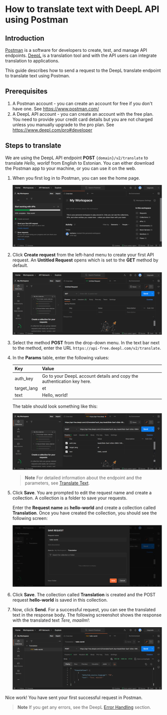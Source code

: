 # How to translate text with DeepL API using Postman

## Introduction

[Postman](https://www.postman.com/) is a software for developers to create, test, and manage API endpoints. [DeepL](https://www.deepl.com/translator) is a translation tool and with the API users can integrate translation to applications.

This guide describes how to send a request to the DeepL translate endpoint to translate text using Postman.

## Prerequisites

1. A Postman account - you can create an account for free if you don't have one. See https://www.postman.com/ 
2. A DeepL API account - you can create an account with the free plan. You need to provide your credit card details but you are not charged unless you manually upgrade to the pro plan. See https://www.deepl.com/pro#developer

## Steps to translate
We are using the DeepL API endpoint **POST** `{domain}/v2/translate` to translate *Hello, world!* from English to Estonian. You can either download the Postman app to your machine, or you can use it on the web.

1. When you first log in to Postman, you can see the home page.

	![Screenshot of the Postman home screen](images/welcome-screen.png)

2. Click **Create request** from the left-hand menu to create your first API request. An **Untitled Request** opens which is set to the **GET** method by default.

	![Screenshot of the new untitled request](images/new-request.png)

3. Select the method **POST** from the drop-down menu. In the text bar next to the method, enter the URL `https://api-free.deepl.com/v2/translate`.
4. In the **Params** table, enter the following values:

	| Key  | Value |
	| ------------- | ------------- |
	| auth_key | Go to your DeepL account details and copy the authentication key here. |
	| target_lang | et |
	| text | Hello, world! |
  
	The table should look something like this: 
  
	![Screenshot of the API request and parameters](images/post-request-params.png)

	>**Note**
	>For detailed information about the endpoint and the parameters, see [Translate Text](https://www.deepl.com/docs-api/translate-text/translate-text/).

5. Click **Save**. You are prompted to edit the request name and create a collection. A collection is a folder to save your requests.

	Enter the **Request name** as **hello-world** and create a collection called **Translation**. Once you have created the collection, you should see the following screen:
	
	![Screenshot of the page to save the request](images/save-request.png)
	
6. Click **Save**. The collection called **Translation** is created and the POST request **hello-world** is saved in this collection.

7. Now, click **Send**. For a successful request, you can see the translated text in the response body. The following screenshot shows the response with the translated text *Tere, maailm!*:

	![Screenshot of the response with the translated text](images/response.png)
	
Nice work! You have sent your first successful request in Postman.

>**Note**
>If you get any errors, see the DeepL [Error Handling](https://www.deepl.com/docs-api/api-access/error-handling/) section. 
